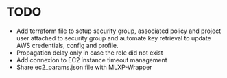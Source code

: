 # TODO

- Add terraform file to setup security group, associated policy and project user attached to security group and automate key retrieval to update AWS credentials, config and profile.
- Propagation delay only in case the role did not exist
- Add connexion to EC2 instance timeout management
- Share ec2_params.json file with MLXP-Wrapper